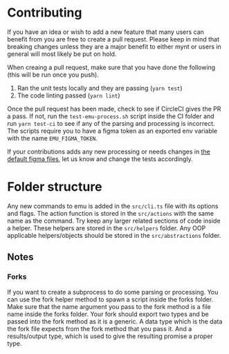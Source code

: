 # Contributing

If you have an idea or wish to add a new feature that many users can benefit from you are free to create a pull request. Please keep in mind that breaking changes unless they are a major benefit to either mynt or users in general will most likely be put on hold.

When creaing a pull request, make sure that you have done the following (this will be run once you push).
1. Ran the unit tests locally and they are passing (`yarn test`)
2. The code linting passed (`yarn lint`)

Once the pull request has been made, check to see if CircleCI gives the PR a pass.
If not, run the `test-emu-process.sh` script inside the CI folder and run `yarn test-ci` to see if any of the parsing and processing is incorrect.
The scripts require you to have a figma token as an exported env variable with the name `EMU_FIGMA_TOKEN`.

If your contributions adds any new processing or needs changes in [the default figma files](README.md#extra), let us know and change the tests accordingly.

# Folder structure
Any new commands to emu is added in the `src/cli.ts` file with its options and flags. The action function is stored in the `src/actions` with the same name as the command. Try keep any larger related sections of code inside a helper. These helpers are stored in the `src/helpers` folder. Any OOP applicable helpers/objects should be stored in the `src/abstractions` folder.

## Notes

### Forks
If you want to create a subprocess to do some parsing or processing. You can use the fork helper method to spawn a script inside the forks folder. Make sure that the name argument you pass to the fork method is a file name inside the forks folder. Your fork should export two types and be passed into the fork method as it is a generic. A data type which is the data the fork file expects from the fork method that you pass it. And a results/output type, which is used to give the resulting promise a proper type.